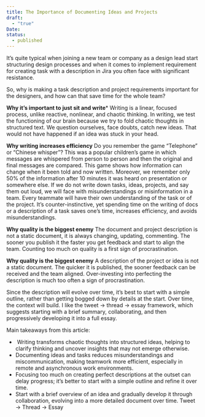```yaml
---
title: The Importance of Documenting Ideas and Projects
draft:
  - "true"
Date: 
status:
  - published
---
```

It’s quite typical when joining a new team or company as a design lead start structuring design processes and when it comes to implement requirement for creating task with a description in Jira you often face with significant resistance.

So, why is making a task description and project requirements important for the designers, and how can that save time for the whole team?

**Why it’s important to just sit and write***
Writing is a linear, focused process, unlike reactive, nonlinear, and chaotic thinking. In writing, we test the functioning of our brain because we try to fold chaotic thoughts in structured text. We question ourselves, face doubts, catch new ideas. That would not have happened if an idea was stuck in your head.


**Why writing increases efficiency**
Do you remember the game “Telephone” or “Chinese whisper”? This was a popular children’s game in which messages are whispered from person to person and then the original and final messages are compared. This game shows how information can change when it been told and now written. Moreover, we remember only 50% of the information after 10 minutes it was heard on presentation or somewhere else.
If we do not write down tasks, ideas, projects, and say them out loud, we will face with misunderstandings or misinformation in a team. Every teammate will have their own understanding of the task or of the project.
It’s counter-instinctive, yet spending time on the writing of docs or a description of a task saves one’s time, increases efficiency, and avoids misunderstandings.

**Why quality is the biggest enemy**
The document and project description is not a static document, it is always changing, updating, commenting. The sooner you publish it the faster you get feedback and start to align the team. Counting too much on quality is a first sign of procrastination.


**Why quality is the biggest enemy**
A description of the project or idea is not a static document. The quicker it is published, the sooner feedback can be received and the team aligned. Over-investing into perfecting the description is much too often a sign of procrastination.

Since the description will evolve over time, it’s best to start with a simple outline, rather than getting bogged down by details at the start. Over time, the context will build. I like the tweet → thread → essay framework, which suggests starting with a brief summary, collaborating, and then progressively developing it into a full essay.

Main takeaways from this article:
-  Writing transforms chaotic thoughts into structured ideas, helping to clarify thinking and uncover insights that may not emerge otherwise.
- Documenting ideas and tasks reduces misunderstandings and miscommunication, making teamwork more efficient, especially in remote and asynchronous work environments.
- Focusing too much on creating perfect descriptions at the outset can delay progress; it’s better to start with a simple outline and refine it over time.
- Start with a brief overview of an idea and gradually develop it through collaboration, evolving into a more detailed document over time. Tweet → Thread → Essay
